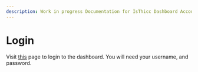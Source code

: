 ```yaml
---
description: Work in progress Documentation for IsThicc Dashboard Accounts.
---
```


# Login

Visit [this](https://isthicc.dev/login) page to login to the dashboard. You will need your username, and password.

